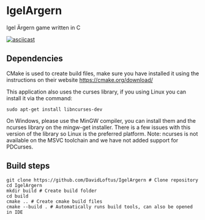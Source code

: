 # IgelArgern
Igel Ärgern game written in C

[![asciicast](https://asciinema.org/a/m3OnSIzUYUArzWyLEtnD8ul6j.svg)](https://asciinema.org/a/m3OnSIzUYUArzWyLEtnD8ul6j)

## Dependencies
CMake is used to create build files, make sure you have installed it using the instructions on their website https://cmake.org/download/

This application also uses the curses library, if you using Linux you can install it via the command:
```
sudo apt-get install libncurses-dev
```
On Windows, please use the MinGW compiler, you can install them and the ncurses library on the mingw-get installer. There is a few issues with this version of the library so Linux is the preferred platform.
Note: ncurses is not available on the MSVC toolchain and we have not added support for PDCurses.

## Build steps
```
git clone https://github.com/DavidLoftus/IgelArgern # Clone repository
cd IgelArgern
mkdir build # Create build folder
cd build
cmake .. # Create cmake build files
cmake --build . # Automatically runs build tools, can also be opened in IDE
```

